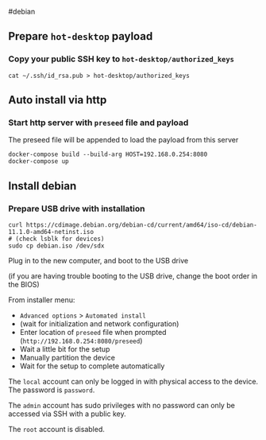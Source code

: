 #debian
## Prepare `hot-desktop` payload
### Copy your public SSH key to `hot-desktop/authorized_keys`
```
cat ~/.ssh/id_rsa.pub > hot-desktop/authorized_keys
```
## Auto install via http
### Start http server with `preseed` file and payload
The preseed file will be appended to load the payload from this server
```
docker-compose build --build-arg HOST=192.168.0.254:8080
docker-compose up
```
## Install debian
### Prepare USB drive with installation
```
curl https://cdimage.debian.org/debian-cd/current/amd64/iso-cd/debian-11.1.0-amd64-netinst.iso
# (check lsblk for devices)
sudo cp debian.iso /dev/sdx
```
Plug in to the new computer, and boot to the USB drive

(if you are having trouble booting to the USB drive, change the boot order in the BIOS)

From installer menu:
- `Advanced options` > `Automated install`
- (wait for initialization and network configuration)
- Enter location of `preseed` file when prompted (`http://192.168.0.254:8080/preseed`)
- Wait a little bit for the setup
- Manually partition the device
- Wait for the setup to complete automatically

The `local` account can only be logged in with physical access to the device. The password is `password`.

The `admin` account has sudo privileges with no password can only be accessed via SSH with a public key.

The `root` account is disabled.